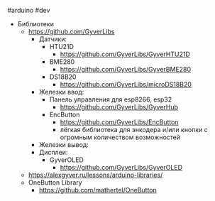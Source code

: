 #arduino #dev 

- Библиотеки
	- https://github.com/GyverLibs
		- Датчики:
			- HTU21D
				- https://github.com/GyverLibs/GyverHTU21D
			- BME280
				- https://github.com/GyverLibs/GyverBME280
			- DS18B20
				- https://github.com/GyverLibs/microDS18B20
		- Железки ввод:
			- Панель управления для esp8266, esp32
				- https://github.com/GyverLibs/GyverHub
			- EncButton
				- https://github.com/GyverLibs/EncButton
				- лёгкая библиотека для энкодера и/или кнопки с огромным количеством возможностей
		- Железки вывод:
		- Дисплеи:
			- GyverOLED
				- https://github.com/GyverLibs/GyverOLED
	- https://alexgyver.ru/lessons/arduino-libraries/
	- OneButton Library
		- https://github.com/mathertel/OneButton